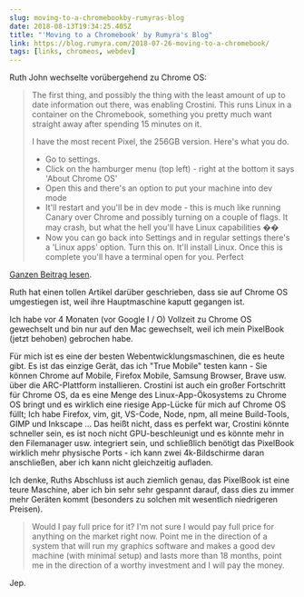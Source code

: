 ```yaml
---
slug: moving-to-a-chromebookby-rumyras-blog
date: 2018-08-13T19:34:25.405Z
title: "'Moving to a Chromebook' by Rumyra's Blog"
link: https://blog.rumyra.com/2018-07-26-moving-to-a-chromebook/
tags: [links, chromeos, webdev]
---
```

Ruth John wechselte vorübergehend zu Chrome OS:

> The first thing, and possibly the thing with the least amount of up to date information out there, was enabling Crostini. This runs Linux in a container on the Chromebook, something you pretty much want straight away after spending 15 minutes on it.
> 
> I have the most recent Pixel, the 256GB version. Here's what you do.
> 
> * Go to settings.
> * Click on the hamburger menu (top left) - right at the bottom it says 'About Chrome OS'
> * Open this and there's an option to put your machine into dev mode
> * It'll restart and you'll be in dev mode - this is much like running Canary over Chrome and possibly turning on a couple of flags. It may crash, but what the hell you'll have Linux capabilities &#xd83d;&#xde03;
> * Now you can go back into Settings and in regular settings there's a 'Linux apps' option. Turn this on. It'll install Linux.
> Once this is complete you'll have a terminal open for you. Perfect


[Ganzen Beitrag lesen](https://blog.rumyra.com/2018-07-26-moving-to-a-chromebook/).

Ruth hat einen tollen Artikel darüber geschrieben, dass sie auf Chrome OS umgestiegen ist, weil ihre Hauptmaschine kaputt gegangen ist.

Ich habe vor 4 Monaten (vor Google I / O) Vollzeit zu Chrome OS gewechselt und bin nur auf den Mac gewechselt, weil ich mein PixelBook (jetzt behoben) gebrochen habe.

Für mich ist es eine der besten Webentwicklungsmaschinen, die es heute gibt. Es ist das einzige Gerät, das ich "True Mobile" testen kann - Sie können Chrome auf Mobile, Firefox Mobile, Samsung Browser, Brave usw. über die ARC-Plattform installieren. Crostini ist auch ein großer Fortschritt für Chrome OS, da es eine Menge des Linux-App-Ökosystems zu Chrome OS bringt und es wirklich eine riesige App-Lücke für mich auf Chrome OS füllt; Ich habe Firefox, vim, git, VS-Code, Node, npm, all meine Build-Tools, GIMP und Inkscape ... Das heißt nicht, dass es perfekt war, Crostini könnte schneller sein, es ist noch nicht GPU-beschleunigt und es könnte mehr in den Filemanager usw. integriert sein, und schließlich benötigt das PixelBook wirklich mehr physische Ports - ich kann zwei 4k-Bildschirme daran anschließen, aber ich kann nicht gleichzeitig aufladen.

Ich denke, Ruths Abschluss ist auch ziemlich genau, das PixelBook ist eine teure Maschine, aber ich bin sehr sehr gespannt darauf, dass dies zu immer mehr Geräten kommt (besonders zu solchen mit wesentlich niedrigeren Preisen).

> Would I pay full price for it? I'm not sure I would pay full price for anything on the market right now. Point me in the direction of a system that will run my graphics software and makes a good dev machine (with minimal setup) and lasts more than 18 months, point me in the direction of a worthy investment and I will pay the money.


Jep.
